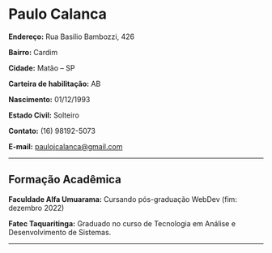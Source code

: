 # Paulo Calanca

<b>Endereço:</b> Rua Basilio Bambozzi, 426

<b>Bairro:</b> Cardim 

<b>Cidade:</b> Matão – SP

<b>Carteira de habilitação:</b> AB

<b>Nascimento:</b> 01/12/1993 

<b>Estado Civil:</b> Solteiro

<b>Contato:</b> (16) 98192-5073

<b>E-mail:</b> paulojcalanca@gmail.com

---

## Formação Acadêmica

<b>Faculdade Alfa Umuarama:</b> Cursando pós-graduação WebDev (fim: dezembro 2022)

<b>Fatec Taquaritinga:</b> Graduado no curso de Tecnologia em Análise e Desenvolvimento
de Sistemas.

---